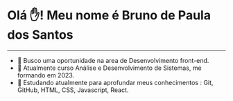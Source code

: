# Olá ✋! Meu nome é **Bruno de  Paula dos Santos**
---
-  👀  Busco uma oportunidade na area de Desenvolvimento front-end.
-  🌱 Atualmente curso Análise e Desenvolvimento de Sistemas, me formando em 2023.
-  📖 Estudando atualmente para aprofundar meus conhecimentos : 
Git, GitHub, HTML, CSS, Javascript, React.
<!---
BrunoSts94/BrunoSts94 is a ✨ special ✨ repository because its `README.md` (this file) appears on your GitHub profile.
You can click the Preview link to take a look at your changes.
--->
